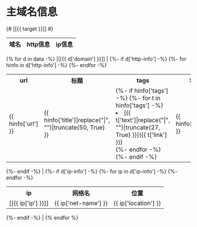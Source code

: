 
# 主域名信息

{# [[{{ target }}]] #}

| 域名 | http信息 | ip信息 |
| ---- | ---- | ---- |
{% for d in data -%}
  |[[{{ d['domain'] }}]] |
  {%- if d['http-info'] -%} <table> <tr> <th>url</th> <th>标题</th> <th>tags</th> <th>状态</th> </tr>
    {%- for hinfo in d['http-info'] -%}
      <tr> <td> {{ hinfo['url'] }} </td> <td> {{ hinfo['title']|replace("|", "")|truncate(50, True) }} </td> <td>
          {%- if hinfo['tags'] -%}
            {%- for t in hinfo['tags'] -%}
              <li> [{{ t['text']|replace("|", "")|truncate(27, True) }}]({{ t['link'] }}) </li>
            {%- endfor -%}
          {%- endif -%}
        </td> <td> {{ hinfo['status'] }} </td> </tr>
    {%- endfor -%}
    </table>
  {%- endif -%} |
  {%- if d['ip-info'] -%} <table><tr><th>ip</th><th>网络名</th><th>位置</th></tr>
      {%- for ip in d['ip-info'] -%}
        <tr><td>[[{{ ip['ip'] }}]]</td><td>{{ ip['net-name'] }}<td>{{ ip['location'] }}</td></tr>
      {%- endfor -%}
    </table>
  {%- endif -%} |
{% endfor %}
